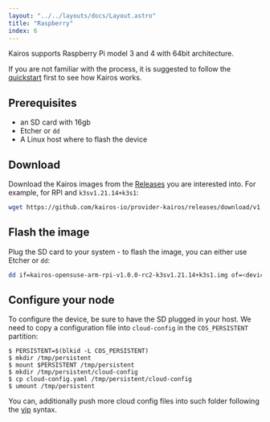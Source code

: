 ```yaml
---
layout: "../../layouts/docs/Layout.astro"
title: "Raspberry"
index: 6
---
```


Kairos supports Raspberry Pi model 3 and 4 with 64bit architecture.

If you are not familiar with the process, it is suggested to follow the [quickstart](/quickstart/installation) first to see how Kairos works.

## Prerequisites

- an SD card with 16gb
- Etcher or `dd`
- A Linux host where to flash the device

## Download

Download the Kairos images from the [Releases](https://github.com/kairos-io/provider-kairos/releases) you are interested into. For example, for RPI and `k3sv1.21.14+k3s1`:

```bash
wget https://github.com/kairos-io/provider-kairos/releases/download/v1.0.0-rc2/kairos-opensuse-arm-rpi-v1.0.0-rc2-k3sv1.21.14+k3s1.img
```

## Flash the image

Plug the SD card to your system - to flash the image, you can either use Etcher or `dd`:

```bash
dd if=kairos-opensuse-arm-rpi-v1.0.0-rc2-k3sv1.21.14+k3s1.img of=<device> oflag=sync status=progress
```

## Configure your node

To configure the device, be sure to have the SD plugged in your host. We need to copy a configuration file into `cloud-config` in the `COS_PERSISTENT` partition:

```
$ PERSISTENT=$(blkid -L COS_PERSISTENT)
$ mkdir /tmp/persistent
$ mount $PERSISTENT /tmp/persistent
$ mkdir /tmp/persistent/cloud-config
$ cp cloud-config.yaml /tmp/persistent/cloud-config
$ umount /tmp/persistent
```

You can, additionally push more cloud config files into such folder following the [yip](https://github.com/mudler/yip) syntax.

